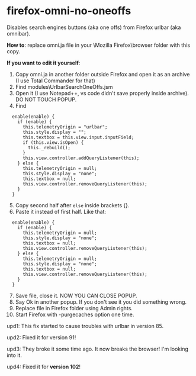 # firefox-omni-no-oneoffs
Disables search engines buttons (aka one offs) from Firefox urlbar (aka omnibar).

**How to**: replace omni.ja file in your \Mozilla Firefox\browser folder with this copy.

**If you want to edit it yourself**: 
1. Copy omni.ja in another folder outside Firefox and open it as an archive (I use Total Commander for that)
2. Find modules\UrlbarSearchOneOffs.jsm
3. Open it (I use Notepad++, vs code didn't save properly inside archive). DO NOT TOUCH POPUP.
4. Find 
```
  enable(enable) {
    if (enable) {
      this.telemetryOrigin = "urlbar";
      this.style.display = "";
      this.textbox = this.view.input.inputField;
      if (this.view.isOpen) {
        this._rebuild();
      }
      this.view.controller.addQueryListener(this);
    } else {
      this.telemetryOrigin = null;
      this.style.display = "none";
      this.textbox = null;
      this.view.controller.removeQueryListener(this);
    }
  }
```
5. Copy second half after `else` inside brackets {}.
6. Paste it instead of first half. Like that:
```
  enable(enable) {
    if (enable) {
      this.telemetryOrigin = null;
      this.style.display = "none";
      this.textbox = null;
      this.view.controller.removeQueryListener(this);
    } else {
      this.telemetryOrigin = null;
      this.style.display = "none";
      this.textbox = null;
      this.view.controller.removeQueryListener(this);
    }
  }
```
7. Save file, close it. NOW YOU CAN CLOSE POPUP.
8. Say Ok in another popup. If you don't see it you did something wrong. 
9. Replace file in Firefox folder using Admin rights.
10. Start Firefox with -purgecaches option one time.

upd1: This fix started to cause troubles with urlbar in version 85. 

upd2: Fixed it for version 91!

upd3: They broke it some time ago. It now breaks the browser! I'm looking into it.

upd4: Fixed it for **version 102**!